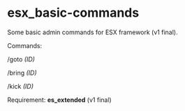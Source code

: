 # esx_basic-commands
Some basic admin commands for ESX framework (v1 final).

Commands:
<p>/goto <i>(ID)</i></p>
<p>/bring <i>(ID)</i></p>
<p>/kick <i>(ID)</i></p>

Requirement: <strong>es_extended</strong> (v1 final)
